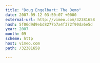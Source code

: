 ```yaml
---
title: "Doug Engelbart: The Demo"
date: 2007-09-12 03:50:07 +0000
external-url: http://vimeo.com/32381658
hash: 5f06d9d9ebd8277b7a4f372f90da6e5d
year: 2007
month: 09
scheme: http
host: vimeo.com
path: /32381658

---
```



